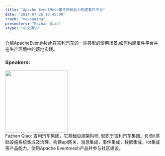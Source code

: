 ```yaml
---
title: "Apache EventMesh事件网格助力构建事件平台"
date: "2024-07-26 16:45:00" 
track: "messaging"
presenters: "Fazhan Qiao"
stype: "中文演讲"
---
```

介绍ApacheEventMesh在吉利汽车的一些典型的使用场景,如何构建事件平台并在生产环境中的落地实践。
 ### Speakers: 
 <img src="https://sessionize.com/image/e3c7-400o400o1-Vhww5Cavpd2qhCfRYSpdRo.jpg" width="200" /><br>Fazhan Qiao: 吉利汽车集团，它基础设施架构师, 就职于吉利汽车集团，负责it基础设施系统集成及治理。构建api网关，消息集成，事件集成，数据集成，iot集成等产品能力。使用Apache Eventmesh产品并参与社区建设。
 <br><br>